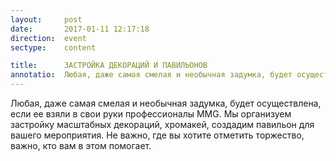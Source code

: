 ```yaml
---
layout:     post
date:       2017-01-11 12:17:18
direction:  event
sectype:    content

title:      ЗАСТРОЙКА ДЕКОРАЦИЙ И ПАВИЛЬОНОВ   
annotatio:  Любая, даже самая смелая и необычная задумка, будет осуществлена, если ее взяли в свои руки профессионалы MMG. Мы организуем застройку масштабных декораций, хромакей, создадим павильон для вашего мероприятия. Не важно, где вы хотите отметить торжество, важно, кто вам в этом помогает. 
---
```


Любая, даже самая смелая и необычная задумка, будет осуществлена, если ее взяли в свои руки профессионалы MMG. Мы организуем застройку масштабных декораций, хромакей, создадим павильон для вашего мероприятия. Не важно, где вы хотите отметить торжество, важно, кто вам в этом помогает.